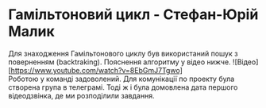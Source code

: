 # Гамільтоновий цикл - Стефан-Юрій Малик
Для знаходження Гамільтонового циклу був використаний пошук з поверненням (backtraking).
Пояснення алгоритму у відео нижче.
![Відео][https://www.youtube.com/watch?v=8EbGmJ7Tgwo]
<br>
Роботою у команді задоволений. Для комунікації по проекту була створена група в телеграмі.
Тоді ж і була домовлена дата першого відеодзвінка, де ми розподілили завдання.
